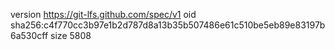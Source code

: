 version https://git-lfs.github.com/spec/v1
oid sha256:c4f770cc3b97e1b2d787d8a13b35b507486e61c510be5eb89e83197b6a530cff
size 5808
